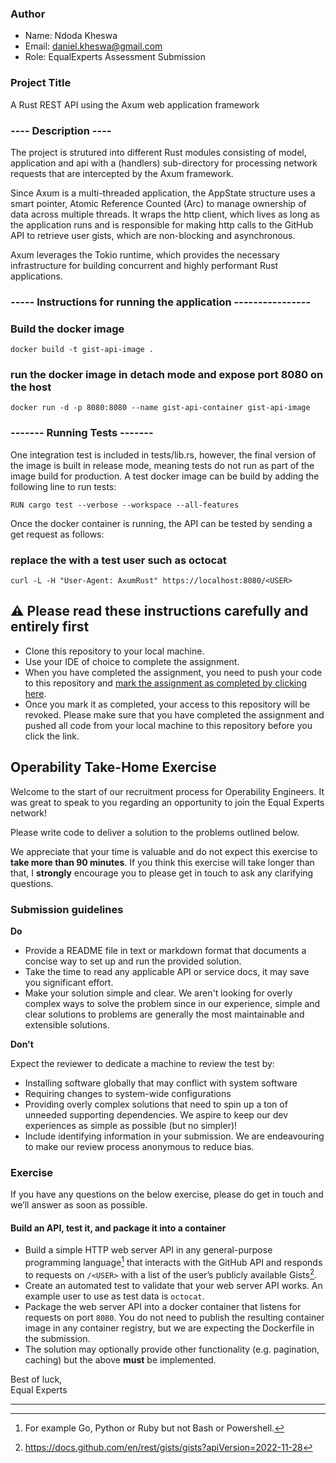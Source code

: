 ### Author 
* Name: Ndoda Kheswa
* Email: daniel.kheswa@gmail.com
* Role: EqualExperts Assessment Submission

### Project Title
A Rust REST API using the Axum web application framework 

### ---- Description ----
The project is strutured into different Rust modules consisting of model, application and api with a (handlers) sub-directory for processing network requests that are intercepted by the Axum framework.

Since Axum is a multi-threaded application, the AppState structure uses a smart pointer, Atomic Reference Counted (Arc) to manage ownership of data across multiple threads. It wraps the http client, which lives as long as the application runs and is responsible for making http calls to the GitHub API to retrieve user gists, which are non-blocking and asynchronous.

Axum leverages the Tokio runtime, which provides the necessary infrastructure for building concurrent and highly performant Rust applications. 

### ----- Instructions for running the application ----------------
### Build the docker image
`docker build -t gist-api-image .`

### run the docker image in detach mode and expose port 8080 on the host
`docker run -d -p 8080:8080 --name gist-api-container gist-api-image`

### ------- Running Tests -------

One integration test is included in tests/lib.rs, however, the final version of the image is built in release mode, meaning tests do not run as part of the image build for production. A test docker image can be build by adding the following line to run tests:

`RUN cargo test --verbose --workspace --all-features`

Once the docker container is running, the API can be tested by sending a get request as follows:
### replace the <USER> with a test user such as octocat

`curl -L -H "User-Agent: AxumRust" https://localhost:8080/<USER>`       

## :warning: Please read these instructions carefully and entirely first
* Clone this repository to your local machine.
* Use your IDE of choice to complete the assignment.
* When you have completed the assignment, you need to  push your code to this repository and [mark the assignment as completed by clicking here](https://app.snapcode.review/submission_links/850d33fb-68ac-4e3a-bc43-a486ee1bdb5a).
* Once you mark it as completed, your access to this repository will be revoked. Please make sure that you have completed the assignment and pushed all code from your local machine to this repository before you click the link.

## Operability Take-Home Exercise

Welcome to the start of our recruitment process for Operability Engineers. It was great to speak to you regarding an opportunity to join the Equal Experts network!

Please write code to deliver a solution to the problems outlined below.

We appreciate that your time is valuable and do not expect this exercise to **take more than 90 minutes**. If you think this exercise will take longer than that, I **strongly** encourage you to please get in touch to ask any clarifying questions.

### Submission guidelines
**Do**
- Provide a README file in text or markdown format that documents a concise way to set up and run the provided solution.
- Take the time to read any applicable API or service docs, it may save you significant effort.
- Make your solution simple and clear. We aren't looking for overly complex ways to solve the problem since in our experience, simple and clear solutions to problems are generally the most maintainable and extensible solutions.

**Don't**

Expect the reviewer to dedicate a machine to review the test by:

- Installing software globally that may conflict with system software
- Requiring changes to system-wide configurations
- Providing overly complex solutions that need to spin up a ton of unneeded supporting dependencies. We aspire to keep our dev experiences as simple as possible (but no simpler)!
- Include identifying information in your submission. We are endeavouring to make our review process anonymous to reduce bias.

### Exercise
If you have any questions on the below exercise, please do get in touch and we’ll answer as soon as possible.

#### Build an API, test it, and package it into a container
- Build a simple HTTP web server API in any general-purpose programming language[^1] that interacts with the GitHub API and responds to requests on `/<USER>` with a list of the user’s publicly available Gists[^2].
- Create an automated test to validate that your web server API works. An example user to use as test data is `octocat`.
- Package the web server API into a docker container that listens for requests on port `8080`. You do not need to publish the resulting container image in any container registry, but we are expecting the Dockerfile in the submission.
- The solution may optionally provide other functionality (e.g. pagination, caching) but the above **must** be implemented.

Best of luck,  
Equal Experts
__________________________________________
[^1]: For example Go, Python or Ruby but not Bash or Powershell.  
[^2]: https://docs.github.com/en/rest/gists/gists?apiVersion=2022-11-28




